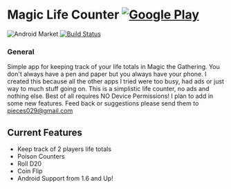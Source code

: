 # Magic Life Counter [![Google Play](http://developer.android.com/images/brand/en_generic_rgb_wo_45.png)](https://play.google.com/store/apps/details?id=co.nodeath.magichealthcounter)

![Android Market](http://chart.apis.google.com/chart?cht=qr&chs=135x135&chl=market://details?id=co.nodeath.magichealthcounter)
[![Build Status](http://ci.nodeath.co/job/MagicLifeCounter/badge/icon)](http://ci.nodeath.co/job/MagicLifeCounter/)


### General
Simple app for keeping track of your life totals in Magic the Gathering. You don't always have a pen and paper but you always have your phone. I created this because all the other apps I tried were too busy, had ads or just way to much stuff going on. This is a simplistic life counter, no ads and nothing else. Best of all requires NO Device Permissions!
I plan to add in some new features. Feed back or suggestions please send them to [pieces029@gmail.com](mailto:pieces029@gmail.com "pieces029@gmail.com")

Current Features
----------------
- Keep track of 2 players life totals
- Poison Counters
- Roll D20
- Coin Flip
- Android Support from 1.6 and Up!
